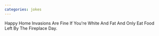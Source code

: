 ```yaml
---
categories: jokes
---
```


Happy Home Invasions Are Fine If You're White And Fat And Only Eat Food Left By The Fireplace Day.
